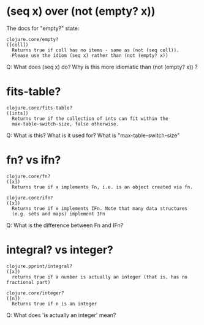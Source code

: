 # (seq x) over (not (empty? x))

The docs for "empty?" state:

```
clojure.core/empty?  
([coll])  
  Returns true if coll has no items - same as (not (seq coll)).
  Please use the idiom (seq x) rather than (not (empty? x))
```

Q: What does (seq x) do? Why is this more idiomatic than (not (empty? x)) ?


# fits-table?

```
clojure.core/fits-table?
([ints])
  Returns true if the collection of ints can fit within the
  max-table-switch-size, false otherwise.
```

Q: What is this? What is it used for? What is "max-table-switch-size"


# fn? vs ifn?

```
clojure.core/fn?
([x])
  Returns true if x implements Fn, i.e. is an object created via fn.

clojure.core/ifn?
([x])
  Returns true if x implements IFn. Note that many data structures
  (e.g. sets and maps) implement IFn
```

Q: What is the difference between Fn and IFn? 


# integral? vs integer?

```
clojure.pprint/integral?
([x])
  returns true if a number is actually an integer (that is, has no fractional part)

clojure.core/integer?
([n])
  Returns true if n is an integer
```

Q: What does 'is actually an integer' mean?


